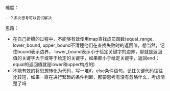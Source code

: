 难度：

	- ？多次思考可以尝试解决

思路：

- 在自己折腾的过程中，不能够有效使用map查找成员函数(equal_range, lower_bound, upper_bound不清楚他们在查找失败时的返回值，想当然，记住bound表示边界， lower_bound表示小于给定关键字的边界，那就是返回值的关键字大于或等于给定的关键字，如果都小于给定关键字，返回end；equal的返回值就是lower和upper构成的)
- 不能有效的将思想转化为代码，写一堆if，else条件语句。记住关键代码往往比较短，如果一直在进行繁琐的条件判断，那要思考有没有忽略什么，考虑清楚了吗